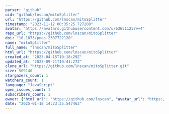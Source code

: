 ```yaml
---
parser: "github"
uid: "github/lnscan/mitoSplitter"
url: "https://github.com/lnscan/mitoSplitter"
timestamp: "2023-11-12 00:35:25.727208"
avatar: "https://avatars.githubusercontent.com/u/63651125?v=4"
repo_url: "https://github.com/lnscan/mitoSplitter"
doi: "10.1073/pnas.2307722120"
name: "mitoSplitter"
full_name: "lnscan/mitoSplitter"
html_url: "https://github.com/lnscan/mitoSplitter"
created_at: "2023-04-15T10:18:29Z"
updated_at: "2023-09-21T10:41:27Z"
clone_url: "https://github.com/lnscan/mitoSplitter.git"
size: 509140
stargazers_count: 1
watchers_count: 1
language: "JavaScript"
open_issues_count: 1
subscribers_count: 1
owner: {"html_url": "https://github.com/lnscan", "avatar_url": "https://avatars.githubusercontent.com/u/63651125?v=4", "login": "lnscan", "type": "User"}
date: "2025-01-18 14:23:35.547463"
---
```

